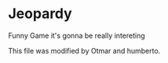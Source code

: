 # Jeopardy
Funny Game
it's gonna be really intereting

This file was modified by Otmar and humberto.